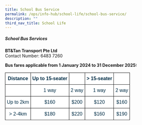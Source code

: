 ```yaml
---
title: School Bus Service
permalink: /ops/info-hub/school-life/school-bus-service/
description: ""
third_nav_title: School Life
---
```

##### **School Bus Services**

**BT&amp;Tan Transport Pte Ltd<br>**
Contact Number: 6483 7260

**Bus fares applicable from 1 January 2024 to 31 December 2025:**<br>

<style type="text/css">
.tg  {border-collapse:collapse;border-spacing:0;}
.tg td{border-color:black;border-style:solid;border-width:1px;font-family:Arial, sans-serif;font-size:16px;
  overflow:hidden;padding:10px 5px;word-break:normal;}
.tg th{border-color:black;border-style:solid;border-width:1px;font-family:Arial, sans-serif;font-size:16px;
  font-weight:normal;overflow:hidden;padding:10px 5px;word-break:normal;}
.tg .tg-h1v5{background-color:#FFF;color:#002D46;font-weight:bold;text-align:center;vertical-align:top}
.tg .tg-ilyo{background-color:#FFF;color:#002D46;text-align:center;vertical-align:top}
.tg .tg-67ya{background-color:#FFF;color:#002D46;text-align:center;vertical-align:top}
</style>
<table class="tg">
<thead>
  <tr>
    <th class="tg-h1v5">Distance<br></th>
    <th class="tg-h1v5"><span style="background-color:initial">Up to 15-seater</span></th>
    <th class="tg-h1v5"><span style="background-color:initial"></span></th>
    <th class="tg-h1v5"><span style="background-color:initial">&gt; 15-seater</span></th>
    <th class="tg-h1v5"><br></th>
  </tr>
</thead>
<tbody>
  <tr>
    <td class="tg-67ya"><br></td>
    <td class="tg-67ya">1 way<br></td>
    <td class="tg-67ya">2 way<br></td>
		<td class="tg-67ya">1 way<br></td>
		<td class="tg-67ya">2 way<br></td>
	</tr>
  <tr>
    <td class="tg-67ya">Up to 2km<br></td>
    <td class="tg-67ya">$160<br></td>
    <td class="tg-67ya">$200<br></td>
    <td class="tg-67ya">$120<br></td>
    <td class="tg-67ya">$160<br></td>
  </tr>
  <tr>
    <td class="tg-67ya">&gt; 2-4km<br></td>
    <td class="tg-67ya">$180<br></td>
    <td class="tg-67ya">$220<br></td>
    <td class="tg-67ya">$160<br></td>
    <td class="tg-67ya">$190<br></td>
  </tr>
  <tr>
</tr></tbody>
</table>

